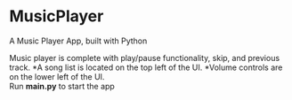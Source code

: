 # MusicPlayer
A Music Player App, built with Python

Music player is complete with play/pause functionality, skip, and previous track.
*A song list is located on the top left of the UI.
*Volume controls are on the lower left of the UI.
<br>Run **main.py** to start the app
